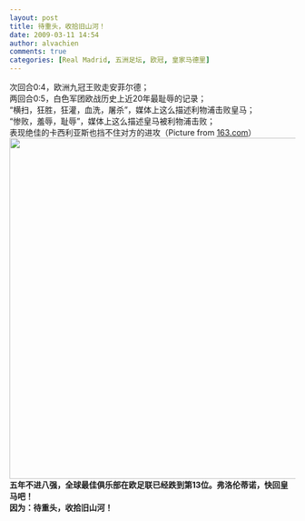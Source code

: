 ```yaml
---
layout: post
title: 待重头，收拾旧山河！
date: 2009-03-11 14:54
author: alvachien
comments: true
categories: [Real Madrid, 五洲足坛, 欧冠, 皇家马德里]
---
```

<div id="bp-5CD1AA99D25FD840_464-content">
<div>次回合0:4，欧洲九冠王败走安菲尔德；</div>
<div>两回合0:5，白色军团欧战历史上近20年最耻辱的记录；</div>
<div>“横扫，狂胜，狂灌，血洗，屠杀”，媒体上这么描述利物浦击败皇马；</div>
<div>“惨败，羞辱，耻辱”，媒体上这么描述皇马被利物浦击败；</div>
<div> </div>
<div>表现绝佳的卡西利亚斯也挡不住对方的进攻（Picture from <a href="http://sports.163.com/" target="_blank">163.com</a>）</div>
<div><img src="http://img3.cache.netease.com/photo/0005/2009-03-11/5444HS9T00BV0005.jpg" alt="" width="600" /> </div>
<div> <strong>五年不进八强，全球最佳俱乐部在欧足联已经跌到第13位。弗洛伦蒂诺，快回皇马吧！</strong></div>
<div><strong></strong> </div>
<div><strong>因为：待重头，收拾旧山河！</strong></div>
</div>
